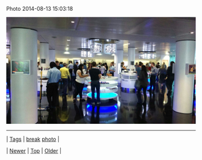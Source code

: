 <!--
title: Photo 2014-08-13 15
date: 2020-06-28T15:27:00.367Z
tags: break, photo
-->


Photo 2014-08-13 15:03:18

![](94633761362-0.jpg)

<!--BOTTOM-POST-NAVIGATION-->
---

| [Tags](tags.md) | [break](tag-break.md) [photo](tag-photo.md) |

| [Newer](94612074879.md) | [Top](index.md) | [Older](94633867779.md) |